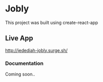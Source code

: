 # Jobly
This project was built using create-react-app

## Live App
http://jedediah-jobly.surge.sh/

### Documentation
Coming soon..
